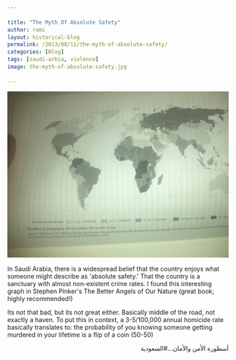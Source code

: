 ```yaml
---

title: "The Myth Of Absolute Safety"
author: rami
layout: historical-blog 
permalink: /2013/08/11/the-myth-of-absolute-safety/
categories: [Blog]
tags: [saudi-arbia, violence]
image: the-myth-of-absolute-safety.jpg

---
```


![The myth of absolute safety in saudi arabia](/assets/images/content/blog/the-myth-of-absolute-safety.jpg)

In Saudi Arabia, there is a widespread belief that the country enjoys what someone might describe as 'absolute safety.' That the country is a sanctuary with almost non-existent crime rates. I found this interesting graph in Stephen Pinker's The Better Angels of Our Nature (great book; highly recommended!)

Its not that bad, but its not great either. Basically middle of the road, not exactly a haven. To put this in context, a 3-5/100,000 annual homicide rate basically translates to: the probability of you knowing someone getting murdered in your lifetime is a flip of a coin (50-50)


<div dir="rtl">أسطورة الأمن والأمان…#السعودية</div>
